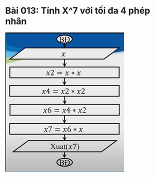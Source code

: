 # Bài 013: Tính X^7 với tối đa 4 phép nhân
![Hình ảnh lưu đồ Bài 013](Bai013.png "Hình ảnh lưu đồ Bài 013")
